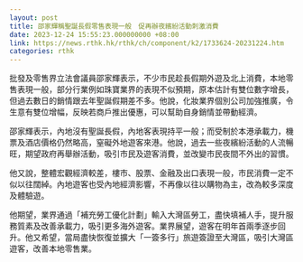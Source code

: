 ```yaml
---
layout: post
title: 邵家輝稱聖誕長假零售表現一般　促再辦夜繽紛活動刺激消費
date: 2023-12-24 15:55:23.000000000 +08:00
link: https://news.rthk.hk/rthk/ch/component/k2/1733624-20231224.htm
categories: rthk
---
```


批發及零售界立法會議員邵家輝表示，不少市民趁長假期外遊及北上消費，本地零售表現一般，部分行業例如珠寶業界的表現不似預期，原本估計有雙位數字增長，但過去數日的銷情跟去年聖誕假期差不多。他說，化妝業界個別公司加強推廣，令生意有雙位增幅，反映若商戶推出優惠，可以幫助自身銷情並帶動經濟。

邵家輝表示，內地沒有聖誕長假，內地客表現持平一般；而受制於本港承載力，機票及酒店價格仍然略高，窒礙外地遊客來港。他說，過去一些夜繽紛活動的人流暢旺，期望政府再舉辦活動，吸引市民及遊客消費，並改變市民夜間不外出的習慣。

他又說，整體宏觀經濟較差，樓市、股票、金融及出口表現一般，市民消費一定不似以往闊綽。內地遊客也受內地經濟影響，不再像以往以購物為主，改為較多深度及體驗遊。

他期望，業界通過「補充勞工優化計劃」輸入大灣區勞工，盡快填補人手，提升服務質素及改善承載力，吸引更多海外遊客。業界展望，遊客在明年首兩季逐步回升。他又希望，當局盡快恢復並擴大「一簽多行」旅遊簽證至大灣區，吸引大灣區遊客，改善本地零售業。
